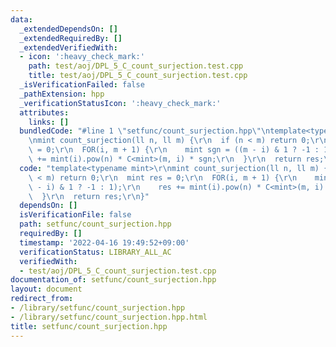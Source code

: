 ```yaml
---
data:
  _extendedDependsOn: []
  _extendedRequiredBy: []
  _extendedVerifiedWith:
  - icon: ':heavy_check_mark:'
    path: test/aoj/DPL_5_C_count_surjection.test.cpp
    title: test/aoj/DPL_5_C_count_surjection.test.cpp
  _isVerificationFailed: false
  _pathExtension: hpp
  _verificationStatusIcon: ':heavy_check_mark:'
  attributes:
    links: []
  bundledCode: "#line 1 \"setfunc/count_surjection.hpp\"\ntemplate<typename mint>\r\
    \nmint count_surjection(ll n, ll m) {\r\n  if (n < m) return 0;\r\n  mint res\
    \ = 0;\r\n  FOR(i, m + 1) {\r\n    mint sgn = ((m - i) & 1 ? -1 : 1);\r\n    res\
    \ += mint(i).pow(n) * C<mint>(m, i) * sgn;\r\n  }\r\n  return res;\r\n}\n"
  code: "template<typename mint>\r\nmint count_surjection(ll n, ll m) {\r\n  if (n\
    \ < m) return 0;\r\n  mint res = 0;\r\n  FOR(i, m + 1) {\r\n    mint sgn = ((m\
    \ - i) & 1 ? -1 : 1);\r\n    res += mint(i).pow(n) * C<mint>(m, i) * sgn;\r\n\
    \  }\r\n  return res;\r\n}"
  dependsOn: []
  isVerificationFile: false
  path: setfunc/count_surjection.hpp
  requiredBy: []
  timestamp: '2022-04-16 19:49:52+09:00'
  verificationStatus: LIBRARY_ALL_AC
  verifiedWith:
  - test/aoj/DPL_5_C_count_surjection.test.cpp
documentation_of: setfunc/count_surjection.hpp
layout: document
redirect_from:
- /library/setfunc/count_surjection.hpp
- /library/setfunc/count_surjection.hpp.html
title: setfunc/count_surjection.hpp
---
```

